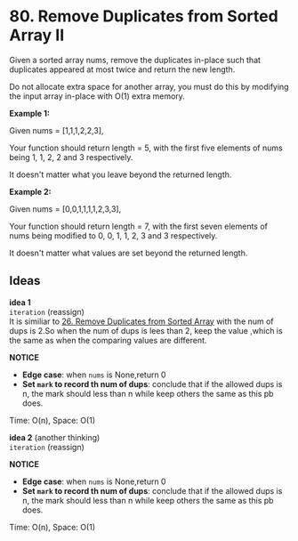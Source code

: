 # 80. Remove Duplicates from Sorted Array II

Given a sorted array nums, remove the duplicates in-place such that duplicates appeared at most twice and return the new length.

Do not allocate extra space for another array, you must do this by modifying the input array in-place with O(1) extra memory.  
   

**Example 1:**  

Given nums = [1,1,1,2,2,3],

Your function should return length = 5, with the first five elements of nums being 1, 1, 2, 2 and 3 respectively.  

It doesn't matter what you leave beyond the returned length.  

**Example 2:**  

Given nums = [0,0,1,1,1,1,2,3,3],

Your function should return length = 7, with the first seven elements of nums being modified to 0, 0, 1, 1, 2, 3 and 3 respectively.  

It doesn't matter what values are set beyond the returned length.   

## Ideas  
**idea 1**   
`iteration` (reassign)   
It is similiar to [26. Remove Duplicates from Sorted Array](https://github.com/JingRachaelZhu/CrackLeetcode/tree/JingRachaelZhu-patch-1/Array/26.%20Remove%20Duplicates%20from%20Sorted%20Array) with the num of dups is 2.So when the num of dups is lees than 2, keep the value ,which is the same as when the comparing values are different.  

**NOTICE**      
* **Edge case**: when `nums` is None,return 0      
* **Set `mark` to record th num of dups**: conclude that if the allowed dups is n, the mark should less than n while keep others the same as this pb does.           

Time: O(n), Space: O(1)      

**idea 2** (another thinking)  
`iteration` (reassign)   
 

**NOTICE**      
* **Edge case**: when `nums` is None,return 0      
* **Set `mark` to record th num of dups**: conclude that if the allowed dups is n, the mark should less than n while keep others the same as this pb does.           

Time: O(n), Space: O(1) 



